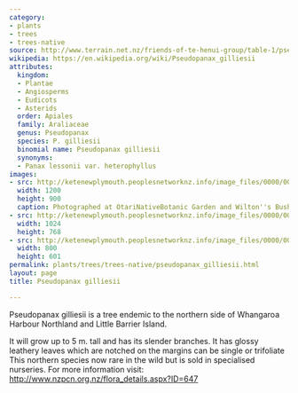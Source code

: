 ```yaml
---
category:
- plants
- trees
- trees-native
source: http://www.terrain.net.nz/friends-of-te-henui-group/table-1/pseudopanax-gilliesii.html
wikipedia: https://en.wikipedia.org/wiki/Pseudopanax_gilliesii
attributes:
  kingdom:
  - Plantae
  - Angiosperms
  - Eudicots
  - Asterids
  order: Apiales
  family: Araliaceae
  genus: Pseudopanax
  species: P. gilliesii
  binomial name: Pseudopanax gilliesii
  synonyms:
  - Panax lessonii var. heterophyllus
images:
- src: http://ketenewplymouth.peoplesnetworknz.info/image_files/0000/0004/7964/Pseudopanax_gilliesii__1_.JPG
  width: 1200
  height: 900
  caption: Photographed at OtariNativeBotanic Garden and Wilton''s Bush Reserve. Wellington.
- src: http://ketenewplymouth.peoplesnetworknz.info/image_files/0000/0004/7969/Pseudopanax_gilliesii__2_.JPG
  width: 1024
  height: 768
- src: http://ketenewplymouth.peoplesnetworknz.info/image_files/0000/0004/7974/Pseudopanax_gilliesii.JPG
  width: 800
  height: 601
permalink: plants/trees/trees-native/pseudopanax_gilliesii.html
layout: page
title: Pseudopanax gilliesii

---
```

Pseudopanax gilliesii is a tree endemic to the northern side of Whangaroa Harbour Northland and Little Barrier Island. 

It will grow up to 5 m. tall and has its slender branches. 
It has glossy leathery leaves which are notched on the margins can be single or trifoliate
This northern species now rare in the wild but is sold in specialised nurseries.
For more information visit: <a href="http://www.nzpcn.org.nz/flora_details.aspx?ID=647" target="_blank">http://www.nzpcn.org.nz/flora_details.aspx?ID=647</a>
